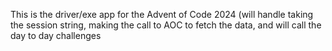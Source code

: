 This is the driver/exe app for the Advent of Code 2024 (will handle taking the session string, making the call to AOC to fetch the data, and will call the day to day challenges
